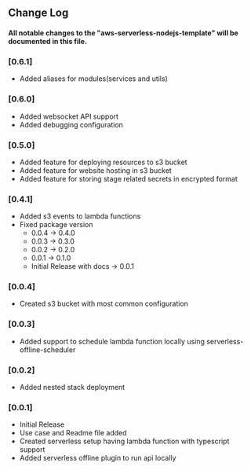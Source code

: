 ## Change Log

#### All notable changes to the "aws-serverless-nodejs-template" will be documented in this file.

### [0.6.1]
* Added aliases for modules(services and utils)

### [0.6.0]
* Added websocket API support
* Added debugging configuration


### [0.5.0]
* Added feature for deploying resources to s3 bucket
* Added feature for website hosting in s3 bucket
* Added feature for storing stage related secrets in encrypted format


### [0.4.1]
* Added s3 events to lambda functions
* Fixed package version
  * 0.0.4 -> 0.4.0
  * 0.0.3 -> 0.3.0
  * 0.0.2 -> 0.2.0
  * 0.0.1 -> 0.1.0
  * Initial Release with docs -> 0.0.1

### [0.0.4]
* Created s3 bucket with most common configuration
  

### [0.0.3]
*  Added support to schedule lambda function locally using serverless-offline-scheduler

### [0.0.2]
* Added nested stack deployment

### [0.0.1]
* Initial Release 
* Use case and Readme file added
* Created serverless setup having lambda function with typescript support 
* Added serverless offline plugin to run api locally



